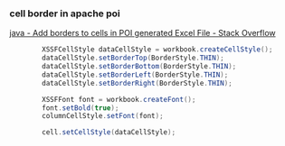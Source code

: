###  cell border in apache poi

[java - Add borders to cells in POI generated Excel File - Stack Overflow](https://stackoverflow.com/questions/5720049/add-borders-to-cells-in-poi-generated-excel-file "java - Add borders to cells in POI generated Excel File - Stack Overflow")




```java
        XSSFCellStyle dataCellStyle = workbook.createCellStyle();
        dataCellStyle.setBorderTop(BorderStyle.THIN);
        dataCellStyle.setBorderBottom(BorderStyle.THIN);
        dataCellStyle.setBorderLeft(BorderStyle.THIN);
        dataCellStyle.setBorderRight(BorderStyle.THIN);

		XSSFFont font = workbook.createFont();
        font.setBold(true);
        columnCellStyle.setFont(font);

		cell.setCellStyle(dataCellStyle);
```
